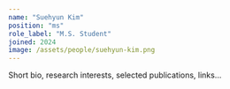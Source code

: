 ```yaml
---
name: "Suehyun Kim"
position: "ms"
role_label: "M.S. Student"
joined: 2024
image: /assets/people/suehyun-kim.png
---
```


Short bio, research interests, selected publications, links…